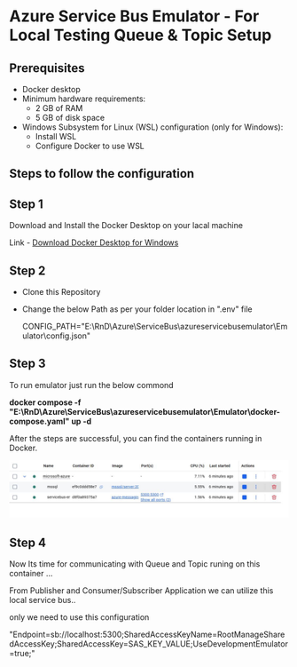 # Azure Service Bus Emulator - For Local Testing Queue &amp; Topic Setup

## Prerequisites
- Docker desktop
- Minimum hardware requirements:
  - 2 GB of RAM
  - 5 GB of disk space
- Windows Subsystem for Linux (WSL) configuration (only for Windows):
  - Install WSL
  - Configure Docker to use WSL

## Steps to follow the configuration
## Step 1
Download and Install the Docker Desktop on your lacal machine

Link - 
[Download Docker Desktop for Windows](https://desktop.docker.com/win/main/amd64/Docker%20Desktop%20Installer.exe?utm_source=docker&utm_medium=webreferral&utm_campaign=docs-driven-download-win-amd64&_gl=1*rbtxyg*_gcl_au*MTU1MDkwMjU4Ny4xNzU3MDg3Nzkw*_ga*NjEzMTAxMDUuMTc1NzA4NzMzOQ..*_ga_XJWPQMJYHQ*czE3NTcwODczMzgkbzEkZzEkdDE3NTcwODc3ODkkajYwJGwwJGgw)

## Step 2

- Clone this Repository
- Change the below Path as per your folder location in ".env" file

  CONFIG_PATH="E:\\RnD\Azure\\ServiceBus\\azureservicebusemulator\\Emulator\\config.json" 


## Step 3
To run emulator just run the below commond

**docker compose -f "E:\\RnD\\Azure\\ServiceBus\\azureservicebusemulator\\Emulator\\docker-compose.yaml" up -d**

After the steps are successful, you can find the containers running in Docker.

![Container](container.JPG)

## Step 4

Now Its time for communicating with Queue and Topic runing on this container ...

From Publisher and Consumer/Subscriber Application we can utilize this local service bus.. 

only we need to use this configuration 

"Endpoint=sb://localhost:5300;SharedAccessKeyName=RootManageSharedAccessKey;SharedAccessKey=SAS_KEY_VALUE;UseDevelopmentEmulator=true;"

